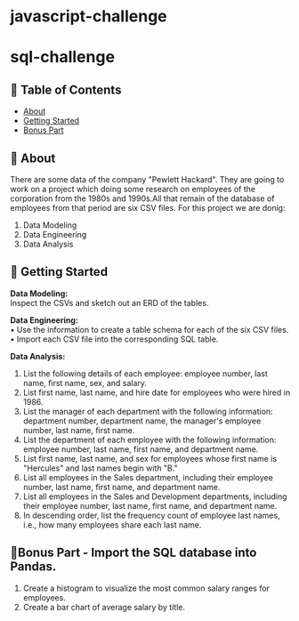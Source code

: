 # javascript-challenge
# sql-challenge


## 📝 Table of Contents

- [About](#about)
- [Getting Started](#getting_started)
- [Bonus Part](#bonus_part)

## 🧐 About <a name = "about"></a>
There are some data of the company "Pewlett Hackard". They are going to work on a project which doing some research on employees of the corporation from the 1980s and 1990s.All that remain of the database of employees from that period are six CSV files. For this project we are donig:
1.	Data Modeling
2.	Data Engineering
3.	Data Analysis


## 🏁 Getting Started <a name = "getting_started"></a>

**Data Modeling:** <br>
Inspect the CSVs and sketch out an ERD of the tables. 

**Data Engineering:** <br>
•	Use the information to create a table schema for each of the six CSV files. 
•	Import each CSV file into the corresponding SQL table. 

**Data Analysis:** <br>
1.	List the following details of each employee: employee number, last name, first name, sex, and salary.
2.	List first name, last name, and hire date for employees who were hired in 1986.
3.	List the manager of each department with the following information: department number, department name, the manager's employee number, last name, first name.
4.	List the department of each employee with the following information: employee number, last name, first name, and department name.
5.	List first name, last name, and sex for employees whose first name is "Hercules" and last names begin with "B."
6.	List all employees in the Sales department, including their employee number, last name, first name, and department name.
7.	List all employees in the Sales and Development departments, including their employee number, last name, first name, and department name.
8.	In descending order, list the frequency count of employee last names, i.e., how many employees share each last name.

## :doughnut:Bonus Part -	Import the SQL database into Pandas. <a name = "bonus_part"></a>

1.	Create a histogram to visualize the most common salary ranges for employees.
2.	Create a bar chart of average salary by title.

